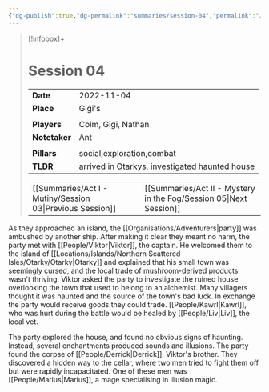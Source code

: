 ```yaml
---
{"dg-publish":true,"dg-permalink":"summaries/session-04","permalink":"/summaries/session-04/","tags":["session"]}
---
```


> [!infobox]+
> # Session 04
> 
> | | |
> | --- | --- |
> | **Date** | 2022-11-04 |
> | **Place** | Gigi's |
> | | | 
> | **Players** | Colm, Gigi, Nathan |
> | **Notetaker** | Ant |
> | | | 
> | **Pillars** | social,exploration,combat | 
> | **TLDR** | arrived in Otarkys, investigated haunted house |
> 
> | | |
> | --- | --- |
> | [[Summaries/Act I - Mutiny/Session 03\|Previous Session]] | [[Summaries/Act II - Mystery in the Fog/Session 05\|Next Session]] |

As they approached an island, the [[Organisations/Adventurers\|party]] was ambushed by another ship. After making it clear they meant no harm, the party met with [[People/Viktor\|Viktor]], the captain. He welcomed them to the island of [[Locations/Islands/Northern Scattered Isles/Otarky/Otarky\|Otarky]] and explained that his small town was seemingly cursed, and the local trade of mushroom-derived products wasn't thriving. Viktor asked the party to investigate the ruined house overlooking the town that used to belong to an alchemist. Many villagers thought it was haunted and the source of the town's bad luck. In exchange the party would receive goods they could trade. [[People/Kawrl\|Kawrl]], who was hurt during the battle would be healed by [[People/Liv\|Liv]], the local vet.

The party explored the house, and found no obvious signs of haunting. Instead, several enchantments produced sounds and illusions. The party found the corpse of [[People/Derrick\|Derrick]], Viktor's brother. They discovered a hidden way to the cellar, where two men tried to fight them off but were rapidly incapacitated. One of these men was [[People/Marius\|Marius]], a mage specialising in illusion magic.
